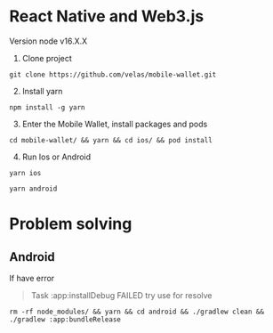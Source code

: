 # React Native and Web3.js

Version node v16.X.X

1. Clone project

```
git clone https://github.com/velas/mobile-wallet.git
```

2. Install yarn

```
npm install -g yarn
```

3. Enter the Mobile Wallet, install packages and pods

```
cd mobile-wallet/ && yarn && cd ios/ && pod install
```

4. Run Ios or Android

```
yarn ios
```

```
yarn android
```

# Problem solving

## Android

If have error

> Task :app:installDebug FAILED
> try use for resolve

```
rm -rf node_modules/ && yarn && cd android && ./gradlew clean && ./gradlew :app:bundleRelease
```
